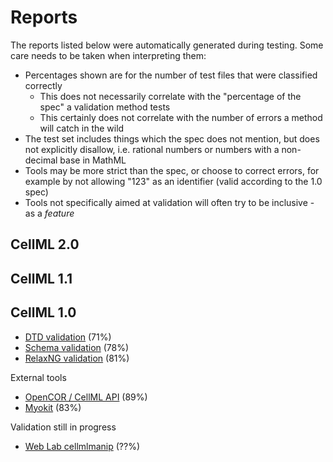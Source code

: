 # Reports

The reports listed below were automatically generated during testing. Some care needs to be taken when interpreting them:

- Percentages shown are for the number of test files that were classified correctly
  - This does not necessarily correlate with the "percentage of the spec" a validation method tests
  - This certainly does not correlate with the number of errors a method will catch in the wild
- The test set includes things which the spec does not mention, but does not explicitly disallow, i.e. rational numbers or numbers with a non-decimal base in MathML
- Tools may be more strict than the spec, or choose to correct errors, for example by not allowing "123" as an identifier (valid according to the 1.0 spec)
- Tools not specifically aimed at validation will often try to be inclusive - as a *feature*

## CellML 2.0

## CellML 1.1

## CellML 1.0

- [DTD validation](dtd_1_0.md) (71%)
- [Schema validation](schema_1_0.md) (78%)
- [RelaxNG validation](relaxng_1_0.md) (81%)

External tools

- [OpenCOR / CellML API](opencor_1_0.md) (89%)
- [Myokit](myokit_1_0.md) (83%)

Validation still in progress

- [Web Lab cellmlmanip](cellmlmanip_1_0.md) (??%)
